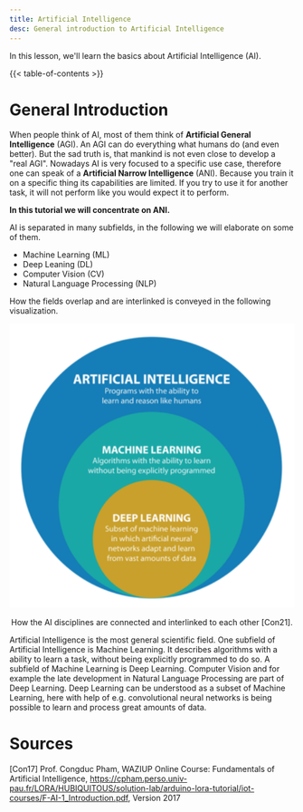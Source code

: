 ```yaml
---
title: Artificial Intelligence
desc: General introduction to Artificial Intelligence
---
```


In this lesson, we'll learn the basics about Artificial Intelligence (AI).

{{< table-of-contents >}}

# General Introduction

When people think of AI, most of them think of **Artificial General Intelligence** (AGI). An AGI can do everything what humans do (and even better). But the sad truth is, that mankind is not even close to develop a "real AGI".
Nowadays AI is very focused to a specific use case, therefore one can speak of a **Artificial Narrow Intelligence** (ANI). Because you train it on a specific thing its capabilities are limited. If you try to use it for another task, it will not perform like you would expect it to perform.

**In this tutorial we will concentrate on ANI.**

AI is separated in many subfields, in the following we will elaborate on some of them.

- Machine Learning (ML)
- Deep Leaning (DL)
- Computer Vision (CV)
- Natural Language Processing (NLP)

How the fields overlap and are interlinked is conveyed in the following visualization.

![How the AI disciplines are connected to each other.](ai_ml_dl.png)
<p style="text-align: center;">
How the AI disciplines are connected and interlinked to each other [Con21]. 
</p>

Artificial Intelligence is the most general scientific field. One subfield of Artificial Intelligence is Machine Learning. It describes algorithms with a ability to learn a task, without being explicitly programmed to do so. A subfield of Machine Learning is Deep Learning. Computer Vision and for example the late development in Natural Language Processing are part of Deep Learning. Deep Learning can be understood as a subset of Machine Learning, here with help of e.g. convolutional neural networks is being possible to learn and process great amounts of data.


# Sources

[Con17] Prof. Congduc Pham, WAZIUP Online Course: Fundamentals of Artificial Intelligence, https://cpham.perso.univ-pau.fr/LORA/HUBIQUITOUS/solution-lab/arduino-lora-tutorial/iot-courses/F-AI-1_Introduction.pdf, Version 2017